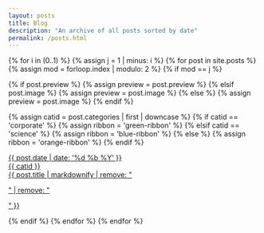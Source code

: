 ```yaml
---
layout: posts
title: Blog
description: "An archive of all posts sorted by date"
permalink: /posts.html
---
```


<div class="posts-preview">

  {% for i in (0..1) %}
  {% assign j = 1 | minus: i  %}
  {% for post in site.posts %}
  {% assign mod = forloop.index | modulo: 2 %}
  {% if mod == j %}

  {% if post.preview %}
  {% assign preview = post.preview %}
  {% elsif post.image %}
  {% assign preview = post.image %}
  {% else %}
  {% assign preview = post.image %}
  {% endif %}

  {% assign catid = post.categories | first | downcase %}
  {% if catid == 'corporate' %}
    {% assign ribbon = 'green-ribbon' %}
  {% elsif catid == 'science' %}
    {% assign ribbon = 'blue-ribbon' %}
  {% else %}
    {% assign ribbon = 'orange-ribbon' %}
  {% endif %}

  <div class="post-preview">
  <a href="{{ site.url }}{{ post.url }}" title="{{ post.title }}">
  <span class="post-preview-header">{{ post.date | date: '%d %b %Y' }}</span>
  <div class="post-preview-content" style="
    background: url({{ site.url }}/{{ preview }}) no-repeat;
    background-position: 0 -30px;
    background-size: cover; ">
    <div class="ribbon-box">
      <div class="ribbon-wrapper">
          <div class="{{ ribbon }}">{{ catid }}</div>
      </div>
    </div>
    <div class="post-preview-text">
        {{ post.title | markdownify | remove: "<p>" | remove: "</p>" }}
    </div>
  </div>
  </a>
  </div>

  {% endif %}
  {% endfor %}
  {% endfor %}

  </div>
